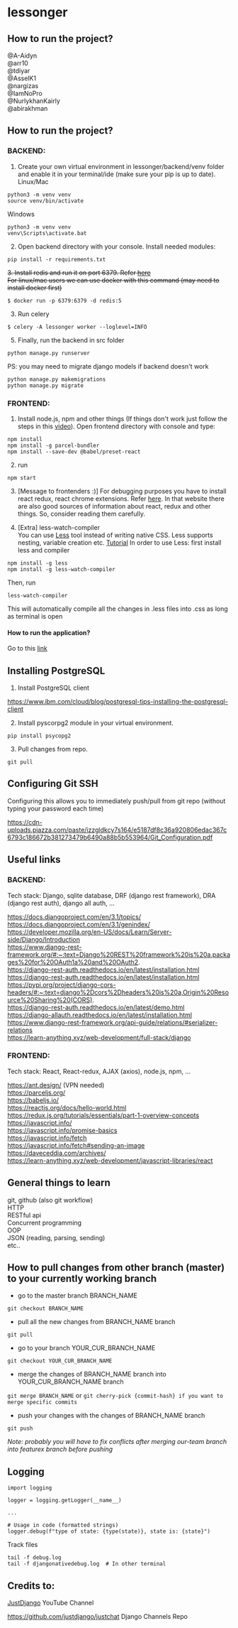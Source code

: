 # lessonger

## How to run the project?

@A-Aidyn  
@arr10  
@tdiyar  
@AsselK1  
@nargizas  
@IamNoPro  
@NurlykhanKairly  
@abirakhman  


## How to run the project?

### BACKEND:
1. Create your own virtual environment in lessonger/backend/venv folder and enable it in your terminal/ide (make sure your pip is up to date).  
Linux/Mac
```
python3 -m venv venv
source venv/bin/activate
```
Windows
```
python3 -m venv venv
venv\Scripts\activate.bat
```

2. Open backend directory with your console. Install needed modules:
```
pip install -r requirements.txt
```
~~3. Install redis and run it on port 6379. Refer [here](https://channels.readthedocs.io/en/stable/tutorial/part_2.html)  
For linux/mac users we can use docker with this command (may need to install docker first)~~
```
$ docker run -p 6379:6379 -d redis:5
```
3. Run celery
```
$ celery -A lessonger worker --loglevel=INFO
```
5. Finally, run the backend in src folder
```
python manage.py runserver
```
PS: you may need to migrate django models if backend doesn't work
```
python manage.py makemigrations
python manage.py migrate
```

### FRONTEND:
1. Install node.js, npm and other things (If things don't work just follow the steps in this [video](https://www.youtube.com/watch?v=Wv5jlmJs2sU&list=PLLRM7ROnmA9EnQmnfTgUzCfzbbnc-oEbZ&index=1)). Open frontend directory with console and type:
```
npm install
npm install -g parcel-bundler  
npm install --save-dev @babel/preset-react  
```
2. run 
```
npm start
```
3. [Message to frontenders :)] For debugging purposes you have to install react redux, react chrome extensions. Refer [here](https://redux.js.org/tutorials/essentials/part-1-overview-concepts). In that website there are also good sources of information about react, redux and other things. So, consider reading them carefully.

4. [Extra] less-watch-compiler  
You can use [Less](http://lesscss.org/) tool instead of writing native CSS. Less supports nesting, variable creation etc. [Tutorial](https://www.youtube.com/watch?v=YD91G8DdUsw)
In order to use Less: first install less and compiler
```
npm install -g less
npm install -g less-watch-compiler
```
Then, run
```
less-watch-compiler
```
This will automatically compile all the changes in .less files into .css as long as terminal is open

#### How to run the application?  
Go to this [link](http://localhost:1234)  

## Installing PostgreSQL  
1. Install PostgreSQL client  

https://www.ibm.com/cloud/blog/postgresql-tips-installing-the-postgresql-client  

2. Install pyscorpg2 module in your virtual environment.  
```
pip install psycopg2
```  

3. Pull changes from repo.  
```
git pull
```  

## Configuring Git SSH
Configuring this allows you to immediately push/pull from git repo (without typing your password each time)  

https://cdn-uploads.piazza.com/paste/izzgldkcy7s164/e5187df8c36a920806edac367c6793c186672b381273479b6490a88b5b553964/Git_Configuration.pdf

## Useful links  
### BACKEND: 
Tech stack: Django, sqlite database, DRF (django rest framework), DRA (django rest auth), django all auth, ...  

https://docs.djangoproject.com/en/3.1/topics/  
https://docs.djangoproject.com/en/3.1/genindex/  
https://developer.mozilla.org/en-US/docs/Learn/Server-side/Django/Introduction  
https://www.django-rest-framework.org/#:~:text=Django%20REST%20framework%20is%20a,packages%20for%20OAuth1a%20and%20OAuth2.  
https://django-rest-auth.readthedocs.io/en/latest/installation.html  
https://django-rest-auth.readthedocs.io/en/latest/installation.html  
https://pypi.org/project/django-cors-headers/#:~:text=django%2Dcors%2Dheaders%20is%20a,Origin%20Resource%20Sharing%20(CORS).  
https://django-rest-auth.readthedocs.io/en/latest/demo.html  
https://django-allauth.readthedocs.io/en/latest/installation.html  
https://www.django-rest-framework.org/api-guide/relations/#serializer-relations  
https://learn-anything.xyz/web-development/full-stack/django  

### FRONTEND:  
Tech stack: React, React-redux, AJAX (axios), node.js, npm, ...  

https://ant.design/  (VPN needed)  
https://parceljs.org/  
https://babeljs.io/  
https://reactjs.org/docs/hello-world.html  
https://redux.js.org/tutorials/essentials/part-1-overview-concepts  
https://javascript.info/  
https://javascript.info/promise-basics  
https://javascript.info/fetch  
https://javascript.info/fetch#sending-an-image  
https://daveceddia.com/archives/  
https://learn-anything.xyz/web-development/javascript-libraries/react  

## General things to learn  
git, github  (also git workflow)   
HTTP  
RESTful api  
Concurrent programming  
OOP  
JSON (reading, parsing, sending)  
etc..  


## How to pull changes from other branch (master) to your currently working branch
- go to the master branch BRANCH_NAME

`git checkout BRANCH_NAME`
- pull all the new changes from BRANCH_NAME branch

`git pull`
- go to your branch YOUR_CUR_BRANCH_NAME

`git checkout YOUR_CUR_BRANCH_NAME`
- merge the changes of BRANCH_NAME branch into YOUR_CUR_BRANCH_NAME branch

`git merge BRANCH_NAME`
or 
`git cherry-pick {commit-hash} if you want to merge specific commits`
- push your changes with the changes of BRANCH_NAME branch

`git push`

_Note: probably you will have to fix conflicts after merging our-team branch into featurex branch before pushing_

## Logging

```
import logging

logger = logging.getLogger(__name__)

...

# Usage in code (formatted strings)
logger.debug(f"type of state: {type(state)}, state is: {state}")

```

Track files 
```
tail -f debug.log
tail -f djangonativedebug.log  # In other terminal
```

## Credits to:   

[JustDjango](https://www.youtube.com/channel/UCRM1gWNTDx0SHIqUJygD-kQ) YouTube Channel  

https://github.com/justdjango/justchat  Django Channels Repo  
